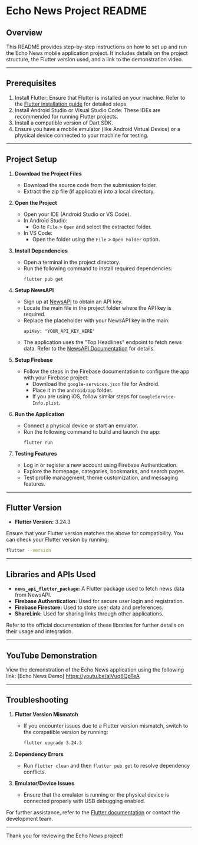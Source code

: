 # Echo News Project README

## Overview
This README provides step-by-step instructions on how to set up and run the Echo News mobile application project. It includes details on the project structure, the Flutter version used, and a link to the demonstration video.

---

## Prerequisites
1. Install Flutter: Ensure that Flutter is installed on your machine. Refer to the [Flutter installation guide](https://flutter.dev/docs/get-started/install) for detailed steps.
2. Install Android Studio or Visual Studio Code: These IDEs are recommended for running Flutter projects.
3. Install a compatible version of Dart SDK.
4. Ensure you have a mobile emulator (like Android Virtual Device) or a physical device connected to your machine for testing.

---

## Project Setup

1. **Download the Project Files**
   - Download the source code from the submission folder.
   - Extract the zip file (if applicable) into a local directory.

2. **Open the Project**
   - Open your IDE (Android Studio or VS Code).
   - In Android Studio: 
     - Go to `File` > `Open` and select the extracted folder.
   - In VS Code:
     - Open the folder using the `File` > `Open Folder` option.

3. **Install Dependencies**
   - Open a terminal in the project directory.
   - Run the following command to install required dependencies:
     ```
     flutter pub get
     ```

4. **Setup NewsAPI**
   - Sign up at [NewsAPI](https://newsapi.org/) to obtain an API key.
   - Locate the main file in the project folder where the API key is required.
   - Replace the placeholder with your NewsAPI key in the main:
     ```
     apiKey: "YOUR_API_KEY_HERE"
     ```
   - The application uses the "Top Headlines" endpoint to fetch news data.
     Refer to the [NewsAPI Documentation](https://newsapi.org/docs/endpoints/top-headlines) for details.

5. **Setup Firebase**
   - Follow the steps in the Firebase documentation to configure the app with your Firebase project:
     - Download the `google-services.json` file for Android.
     - Place it in the `android/app` folder.
     - If you are using iOS, follow similar steps for `GoogleService-Info.plist`.

6. **Run the Application**
   - Connect a physical device or start an emulator.
   - Run the following command to build and launch the app:
     ```
     flutter run
     ```

7. **Testing Features**
   - Log in or register a new account using Firebase Authentication.
   - Explore the homepage, categories, bookmarks, and search pages.
   - Test profile management, theme customization, and messaging features.

---

## Flutter Version
- **Flutter Version:** 3.24.3
  
Ensure that your Flutter version matches the above for compatibility. You can check your Flutter version by running:
```bash
flutter --version
```

---

## Libraries and APIs Used
- **`news_api_flutter_package`:** A Flutter package used to fetch news data from NewsAPI.
- **Firebase Authentication:** Used for secure user login and registration.
- **Firebase Firestore:** Used to store user data and preferences.
- **ShareLink:** Used for sharing links through other applications.

Refer to the official documentation of these libraries for further details on their usage and integration.

---

## YouTube Demonstration
View the demonstration of the Echo News application using the following link:
[Echo News Demo] https://youtu.be/alVuq6QpTeA

---

## Troubleshooting
1. **Flutter Version Mismatch**
   - If you encounter issues due to a Flutter version mismatch, switch to the compatible version by running:
     ```bash
     flutter upgrade 3.24.3
     ```

2. **Dependency Errors**
   - Run `flutter clean` and then `flutter pub get` to resolve dependency conflicts.

3. **Emulator/Device Issues**
   - Ensure that the emulator is running or the physical device is connected properly with USB debugging enabled.

For further assistance, refer to the [Flutter documentation](https://flutter.dev/docs) or contact the development team.

---

Thank you for reviewing the Echo News project!
